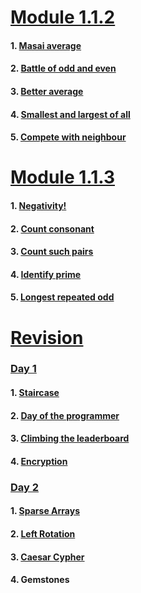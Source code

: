 # [Module 1.1.2](https://github.com/dipanshusabharwal/Hacker-Rank-Problems/tree/master/1.1.2)

#### 1. [Masai average](https://github.com/dipanshusabharwal/Hacker-Rank-Problems/blob/master/1.1.2/masai_average.md)

#### 2. [Battle of odd and even](https://github.com/dipanshusabharwal/Hacker-Rank-Problems/blob/master/1.1.2/battle_of_odd_and_even.md)

#### 3. [Better average](https://github.com/dipanshusabharwal/Hacker-Rank-Problems/blob/master/1.1.2/better_average.md)

#### 4. [Smallest and largest of all](https://github.com/dipanshusabharwal/Hacker-Rank-Problems/blob/master/1.1.2/smallest_and_largest_of_all.md)

#### 5. [Compete with neighbour](https://github.com/dipanshusabharwal/Hacker-Rank-Problems/blob/master/1.1.2/compete_with_neighbour.md)

# [Module 1.1.3](https://github.com/dipanshusabharwal/Hacker-Rank-Problems/tree/master/1.1.3)

#### 1. [Negativity!](https://github.com/dipanshusabharwal/Hacker-Rank-Problems/blob/master/1.1.3/negativity.md)

#### 2. [Count consonant](https://github.com/dipanshusabharwal/Hacker-Rank-Problems/blob/master/1.1.3/count_consonant.md)

#### 3. [Count such pairs](https://github.com/dipanshusabharwal/Hacker-Rank-Problems/blob/master/1.1.3/count_such_pairs.md)

#### 4. [Identify prime](https://github.com/dipanshusabharwal/Hacker-Rank-Problems/blob/master/1.1.3/identify_prime.md)

#### 5. [Longest repeated odd](https://github.com/dipanshusabharwal/Hacker-Rank-Problems/blob/master/1.1.3/count_consonant.md)

# [Revision](https://github.com/dipanshusabharwal/Hacker-Rank-Problems/tree/master/revision)

### [Day 1](https://github.com/dipanshusabharwal/Hacker-Rank-Problems/tree/master/revision/day_1)

#### 1. [Staircase](https://github.com/dipanshusabharwal/Hacker-Rank-Problems/blob/master/revision/day_1/staircase.md)

#### 2. [Day of the programmer](https://github.com/dipanshusabharwal/Hacker-Rank-Problems/blob/master/revision/day_1/day_of_the_programmer.md)

#### 3. [Climbing the leaderboard](https://github.com/dipanshusabharwal/Hacker-Rank-Problems/blob/master/revision/day_1/climbing_the_leaderboard.md)

#### 4. [Encryption](https://github.com/dipanshusabharwal/Hacker-Rank-Problems/blob/master/revision/day_1/encryption.md)

### [Day 2](https://github.com/dipanshusabharwal/Hacker-Rank-Problems/tree/master/revision/day_2)

#### 1. [Sparse Arrays](https://github.com/dipanshusabharwal/Hacker-Rank-Problems/blob/master/revision/day_2/sparse_arrays.md)

#### 2. [Left Rotation](https://github.com/dipanshusabharwal/Hacker-Rank-Problems/blob/master/revision/day_2/left_rotation.md)

#### 3. [Caesar Cypher](https://github.com/dipanshusabharwal/Hacker-Rank-Problems/blob/master/revision/day_2/caesar_cypher.md)

#### 4. Gemstones
